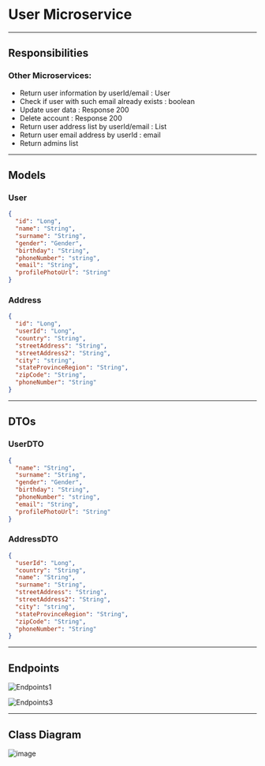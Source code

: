 # User Microservice

---

## Responsibilities
### Other Microservices: 
- Return user information by userId/email : User
- Check if user with such email already exists : boolean
- Update user data : Response 200
- Delete account : Response 200
- Return user address list by userId/email : List<address>
- Return user email address by userId : email
- Return admins list

---
## Models
### User
```json
{
  "id": "Long",
  "name": "String",
  "surname": "String",
  "gender": "Gender",
  "birthday": "String",
  "phoneNumber": "string",
  "email": "String",
  "profilePhotoUrl": "String"
}
```
### Address
```json
{
  "id": "Long",
  "userId": "Long",
  "country": "String",
  "streetAddress": "String",
  "streetAddress2": "String",
  "city": "string",
  "stateProvinceRegion": "String",
  "zipCode": "String",
  "phoneNumber": "String"
}
```
---
## DTOs
### UserDTO
```json
{
  "name": "String",
  "surname": "String",
  "gender": "Gender",
  "birthday": "String",
  "phoneNumber": "string",
  "email": "String",
  "profilePhotoUrl": "String"
}
```
### AddressDTO
```json
{
  "userId": "Long",
  "country": "String",
  "name": "String",
  "surname": "String",
  "streetAddress": "String",
  "streetAddress2": "String",
  "city": "string",
  "stateProvinceRegion": "String",
  "zipCode": "String",
  "phoneNumber": "String"
}
```
---
## Endpoints
![Endpoints1](/uploads/a066a357d7d75f7f76a88d48d7c40595/Endpoints1.png)

![Endpoints3](/uploads/e3d08b0319f43ef3643d27a608a215dc/Endpoints3.png)

---

## Class Diagram

![image](/uploads/f16a18483577cad37b45cb99fde4f6a5/image.webp)